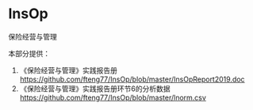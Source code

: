 # InsOp
保险经营与管理


本部分提供：
1. 《保险经营与管理》实践报告册 https://github.com/fteng77/InsOp/blob/master/InsOpReport2019.doc
2. 《保险经营与管理》实践报告册环节6的分析数据 https://github.com/fteng77/InsOp/blob/master/lnorm.csv
